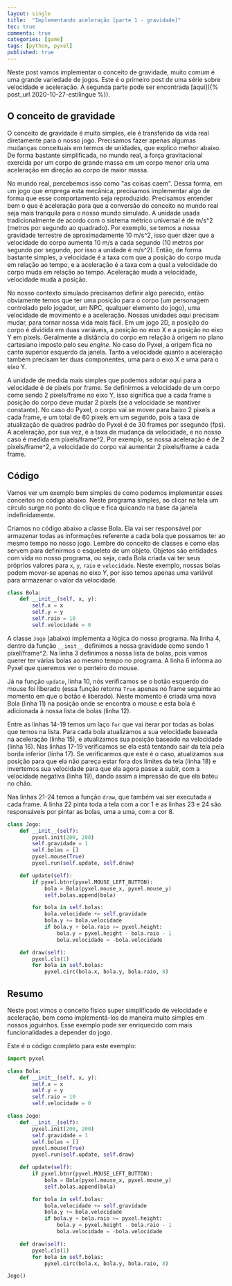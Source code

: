 ```yaml
---
layout: single
title:  "Implementando aceleração [parte 1 - gravidade]"
toc: true
comments: true
categories: [game]
tags: [python, pyxel]
published: true
---
```


Neste post vamos implementar o conceito de gravidade, muito comum é uma grande variedade de jogos. Este é o primeiro post de uma série sobre velocidade e aceleração. A segunda parte pode ser encontrada [aqui]({% post_url 2020-10-27-estilingue %}).

## O conceito de gravidade

O conceito de gravidade é muito simples, ele é transferido da vida real diretamente para o nosso jogo. Precisamos fazer apenas algumas mudanças conceituais em termos de unidades, que explico melhor abaixo. De forma bastante simplificada, no mundo real, a força gravitacional exercida por um corpo de grande massa em um corpo menor cria uma aceleração em direção ao corpo de maior massa.

No mundo real, percebemos isso como "as coisas caem". Dessa forma, em um jogo que emprega esta mecânica, precisamos implementar algo de forma que esse comportamento seja reproduzido. Precisamos entender bem o que é aceleração para que a conversão do conceito no mundo real seja mais tranquila para o nosso mundo simulado. A unidade usada tradicionalmente de acordo com o sistema métrico universal é de m/s^2 (metros por segundo ao quadrado). Por exemplo, se temos a nossa gravidade terrestre de aproximadamente 10 m/s^2, isso quer dizer que a velocidade do corpo aumenta 10 m/s a cada segundo (10 metros por segundo por segundo, por isso a unidade é m/s^2). Então, de forma bastante simples, a velocidade é a taxa com que a posição do corpo muda em relação ao tempo, e a aceleração é a taxa com a qual a velocidade do corpo muda em relação ao tempo. Aceleração muda a velocidade, velocidade muda a posição.

No nosso contexto simulado precisamos definir algo parecido, então obviamente temos que ter uma posição para o corpo (um personagem controlado pelo jogador, um NPC, qualquer elemento do jogo), uma velocidade de movimento e a aceleração. Nossas unidades aqui precisam mudar, para tornar nossa vida mais fácil. Em um jogo 2D, a posição do corpo é dividida em duas variáveis, a posição no eixo X e a posição no eixo Y em pixels. Geralmente a distância do corpo em relação à origem no plano cartesiano imposto pelo seu *engine*. No caso do Pyxel, a origem fica no canto superior esquerdo da janela. Tanto a velocidade quanto a aceleração também precisam ter duas componentes, uma para o eixo X e uma para o eixo Y.

A unidade de medida mais simples que podemos adotar aqui para a velocidade é de pixels por frame. Se definirmos a velocidade de um corpo como sendo 2 pixels/frame no eixo Y, isso significa que a cada frame a posição do corpo deve mudar 2 pixels (se a velocidade se mantiver constante). No caso do Pyxel, o corpo vai se mover para baixo 2 pixels a cada frame, e um total de 60 pixels em um segundo, pois a taxa de atualização de quadros padrão do Pyxel é de 30 frames por ssegundo (fps). A aceleração, por sua vez, é a taxa de mudança da velocidade, e no nosso caso é medida em pixels/frame^2. Por exemplo, se nossa aceleração é de 2 pixels/frame^2, a velocidade do corpo vai aumentar 2 pixels/frame a cada frame.

## Código
Vamos ver um exemplo bem simples de como podemos implementar esses conceitos no código abaixo. Neste programa simples, ao clicar na tela um círculo surge no ponto do clique e fica quicando na base da janela indefinidamente.

Criamos no código abaixo a classe Bola. Ela vai ser responsável por armazenar todas as informações referente a cada bola que possamos ter ao mesmo tempo no nosso jogo. Lembre do conceito de classes e como elas servem para definirmos o esqueleto de um objeto. Objetos são entidades com vida no nosso programa, ou seja, cada Bola criada vai ter seus próprios valores para `x`, `y`, `raio` e `velocidade`. Neste exemplo, nossas bolas podem mover-se apenas no eixo Y, por isso temos apenas uma variável para armazenar o valor da velocidade.

```python
class Bola:
    def __init__(self, x, y):
        self.x = x
        self.y = y
        self.raio = 10
        self.velocidade = 0
```

A classe `Jogo` (abaixo) implementa a lógica do nosso programa. Na linha 4, dentro da função `__init__` definimos a nossa gravidade como sendo 1 pixel/frame^2. Na linha 3 definimos a nossa lista de bolas, pois vamos querer ter várias bolas ao mesmo tempo no programa. A linha 6 informa ao Pyxel que queremos ver o ponteiro do mouse.

Já na função `update`, linha 10, nós verificamos se o botão esquerdo do mouse foi liberado (essa função retorna `True` apenas no frame seguinte ao momento em que o botão é liberado). Neste momento é criada uma nova Bola (linha 11) na posição onde se encontra o mouse e esta bola é adicionada à nossa lista de bolas (linha 12).

Entre as linhas 14-19 temos um laço `for` que vai iterar por todas as bolas que temos na lista. Para cada bola atualizamos a sua velocidade baseada na aceleração (linha 15), e atualizamos sua posição baseado na velocidade (linha 16). Nas linhas 17-19 verificamos se ela está tentando sair da tela pela borda inferior (linha 17). Se verificarmos que este é o caso, atualizamos sua posição para que ela não pareça estar fora dos limites da tela (linha 18) e invertemos sua velocidade para que ela agora passe a subir, com a velocidade negativa (linha 19), dando assim a impressão de que ela bateu no chão.

Nas linhas 21-24 temos a função `draw`, que também vai ser executada a cada frame. A linha 22 pinta toda a tela com a cor 1 e as linhas 23 e 24 são responsáveis por pintar as bolas, uma a uma, com a cor 8.

```python
class Jogo:
    def __init__(self):
        pyxel.init(200, 200)
        self.gravidade = 1
        self.bolas = []
        pyxel.mouse(True)
        pyxel.run(self.update, self.draw)

    def update(self):
        if pyxel.btnr(pyxel.MOUSE_LEFT_BUTTON):
            bola = Bola(pyxel.mouse_x, pyxel.mouse_y)
            self.bolas.append(bola)

        for bola in self.bolas:
            bola.velocidade += self.gravidade
            bola.y += bola.velocidade
            if bola.y + bola.raio >= pyxel.height:
                bola.y = pyxel.height - bola.raio - 1
                bola.velocidade = -bola.velocidade

    def draw(self):
        pyxel.cls(1)
        for bola in self.bolas:
            pyxel.circ(bola.x, bola.y, bola.raio, 8)
```


## Resumo

Neste post vimos o conceito físico super simplificado de velocidade e aceleração, bem como implementá-los de maneira muito simples em nossos joguinhos. Esse exemplo pode ser enriquecido com mais funcionalidades a depender do jogo.

Este é o código completo para este exemplo:

```python
import pyxel

class Bola:
    def __init__(self, x, y):
        self.x = x
        self.y = y
        self.raio = 10
        self.velocidade = 0

class Jogo:
    def __init__(self):
        pyxel.init(200, 200)
        self.gravidade = 1
        self.bolas = []
        pyxel.mouse(True)
        pyxel.run(self.update, self.draw)

    def update(self):
        if pyxel.btnr(pyxel.MOUSE_LEFT_BUTTON):
            bola = Bola(pyxel.mouse_x, pyxel.mouse_y)
            self.bolas.append(bola)

        for bola in self.bolas:
            bola.velocidade += self.gravidade
            bola.y += bola.velocidade
            if bola.y + bola.raio >= pyxel.height:
                bola.y = pyxel.height - bola.raio - 1
                bola.velocidade = -bola.velocidade

    def draw(self):
        pyxel.cls(1)
        for bola in self.bolas:
            pyxel.circ(bola.x, bola.y, bola.raio, 8)

Jogo()
```

